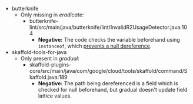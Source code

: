 - butterknife
  - Only missing in _eradicate_:
    - butterknife-lint/src/main/java/butterknife/lint/InvalidR2UsageDetector.java:104
      - **Negative:** The code checks the variable beforehand using
        `instanceof`, which [prevents a null dereference][instanceof].
- skaffold-tools-for-java
  - Only present in _gradual_:
    - skaffold-plugins-core/src/main/java/com/google/cloud/tools/skaffold/command/Skaffold.java:189
      - **Negative:** The path being dereferenced is a field which is checked
        for null beforehand, but gradual doesn't update field lattice values.

[instanceof]: https://stackoverflow.com/a/2950415/5044950
